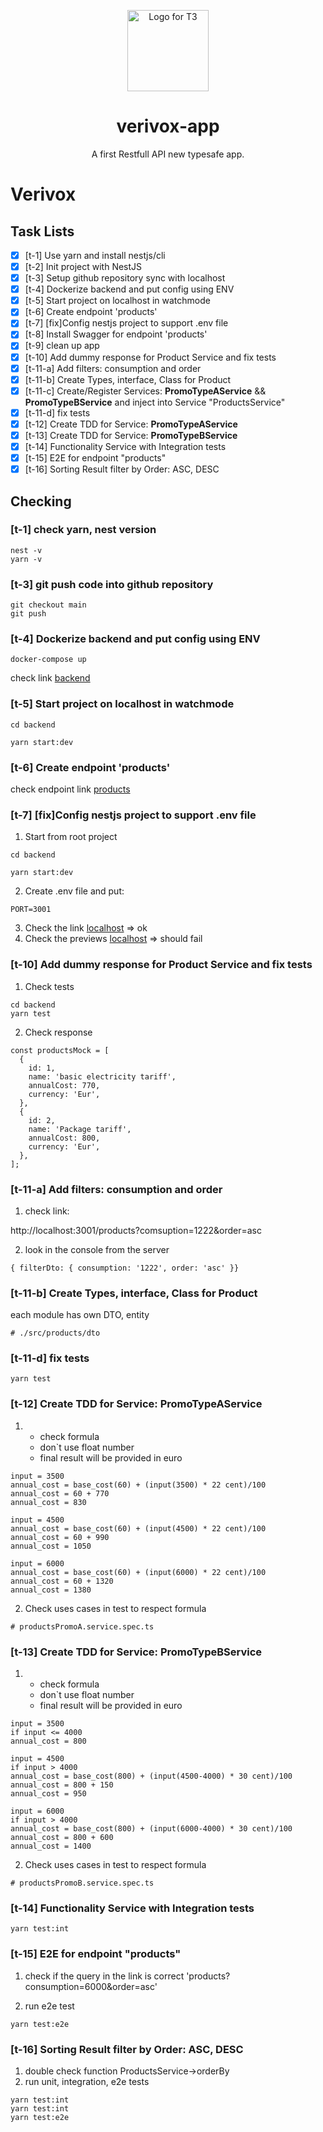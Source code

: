 <p align="center">
  <img src="https://www.designtagebuch.de/wp-content/uploads/mediathek//2017/05/verivox_logo-1100x649.png" width="130" alt="Logo for T3" />
</p>

<h1 align="center">
  verivox-app
</h1>

<p align="center">
  A first Restfull API new typesafe app.
</p>

# Verivox

## Task Lists

- [x] [t-1] Use yarn and install nestjs/cli
- [x] [t-2] Init project with NestJS
- [x] [t-3] Setup github repository sync with localhost
- [x] [t-4] Dockerize backend and put config using ENV
- [x] [t-5] Start project on localhost in watchmode
- [x] [t-6] Create endpoint 'products'
- [x] [t-7] [fix]Config nestjs project to support .env file
- [x] [t-8] Install Swagger for endpoint 'products'
- [x] [t-9] clean up app
- [x] [t-10] Add dummy response for Product Service and fix tests
- [x] [t-11-a] Add filters: consumption and order
- [x] [t-11-b] Create Types, interface, Class for Product
- [x] [t-11-c] Create/Register Services: **PromoTypeAService** && **PromoTypeBService** and inject into Service "ProductsService"
- [x] [t-11-d] fix tests
- [x] [t-12] Create TDD for Service: **PromoTypeAService**
- [x] [t-13] Create TDD for Service: **PromoTypeBService**
- [x] [t-14] Functionality Service with Integration tests
- [x] [t-15] E2E for endpoint "products"
- [x] [t-16] Sorting Result filter by Order: ASC, DESC

## Checking

### [t-1] check yarn, nest version

```
nest -v
yarn -v
```

### [t-3] git push code into github repository

```
git checkout main
git push
```

### [t-4] Dockerize backend and put config using ENV

```
docker-compose up
```

check link [backend](http://localhost:3001)

### [t-5] Start project on localhost in watchmode

```
cd backend

yarn start:dev
```

### [t-6] Create endpoint 'products'

check endpoint link [products](http://localhost:3001/products)

### [t-7] [fix]Config nestjs project to support .env file

1. Start from root project

```
cd backend

yarn start:dev
```

2. Create .env file and put:

```
PORT=3001
```

3. Check the link [localhost](http://localhost:3001/) => ok
4. Check the previews [localhost](http://localhost:3000/) => should fail

### [t-10] Add dummy response for Product Service and fix tests

1. Check tests

```
cd backend
yarn test
```

2. Check response

```
const productsMock = [
  {
    id: 1,
    name: 'basic electricity tariff',
    annualCost: 770,
    currency: 'Eur',
  },
  {
    id: 2,
    name: 'Package tariff',
    annualCost: 800,
    currency: 'Eur',
  },
];
```

### [t-11-a] Add filters: consumption and order

1. check link:

http://localhost:3001/products?comsuption=1222&order=asc

2. look in the console from the server

```
{ filterDto: { consumption: '1222', order: 'asc' }}

```

### [t-11-b] Create Types, interface, Class for Product

each module has own DTO, entity

```
# ./src/products/dto
```

### [t-11-d] fix tests

```
yarn test
```

### [t-12] Create TDD for Service: **PromoTypeAService**

1.  - check formula
    - don`t use float number
    - final result will be provided in euro

```
input = 3500
annual_cost = base_cost(60) + (input(3500) * 22 cent)/100
annual_cost = 60 + 770
annual_cost = 830

input = 4500
annual_cost = base_cost(60) + (input(4500) * 22 cent)/100
annual_cost = 60 + 990
annual_cost = 1050

input = 6000
annual_cost = base_cost(60) + (input(6000) * 22 cent)/100
annual_cost = 60 + 1320
annual_cost = 1380
```

2. Check uses cases in test to respect formula

```
# productsPromoA.service.spec.ts
```

### [t-13] Create TDD for Service: **PromoTypeBService**

1.  - check formula
    - don`t use float number
    - final result will be provided in euro

```
input = 3500
if input <= 4000
annual_cost = 800

input = 4500
if input > 4000
annual_cost = base_cost(800) + (input(4500-4000) * 30 cent)/100
annual_cost = 800 + 150
annual_cost = 950

input = 6000
if input > 4000
annual_cost = base_cost(800) + (input(6000-4000) * 30 cent)/100
annual_cost = 800 + 600
annual_cost = 1400
```

2. Check uses cases in test to respect formula

```
# productsPromoB.service.spec.ts
```

### [t-14] Functionality Service with Integration tests

```
yarn test:int
```

### [t-15] E2E for endpoint "products"

1. check if the query in the link is correct 'products?consumption=6000&order=asc'

2. run e2e test

```
yarn test:e2e
```

### [t-16] Sorting Result filter by Order: ASC, DESC

1. double check function ProductsService->orderBy
2. run unit, integration, e2e tests

```
yarn test:int
yarn test:int
yarn test:e2e
```
